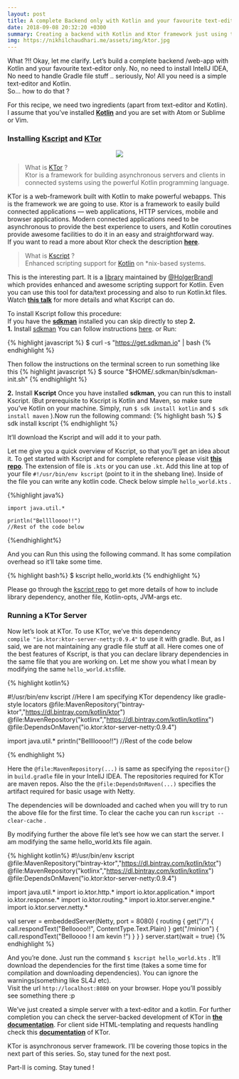 ```yaml
---
layout: post
title: A complete Backend only with Kotlin and your favourite text-editor!
date: 2018-09-08 20:32:20 +0300
summary: Creating a backend with Kotlin and Ktor framework just using text-editor with the help of Kscript
img: https://nikhilchaudhari.me/assets/img/ktor.jpg
---
```


What ?!! Okay, let me clarify. Let’s build a complete backend /web-app with
Kotlin and your favourite text-editor only. No, no need to install IntellJ IDEA,
No need to handle Gradle file stuff .. seriously, No! All you need is a simple
text-editor and Kotlin.<br> So… how to do that ?

For this recipe, we need two ingredients (apart from text-editor and
Kotlin).<br> I assume that you’ve installed **[Kotlin](https://kotlinlang.org)**
and you are set with Atom or Sublime or Vim.

### Installing [Kscript](https://github.com/holgerbrandl/kscript) and [KTor](https://ktor.io/)
<div align="center">

<img src="https://cdn-images-1.medium.com/max/800/1*eNOHLwmo78NiRScganL79Q.gif">

</div>

> What is [KTor](https://ktor.io/) ?<br> Ktor is a framework for building
> asynchronous servers and clients in connected systems using the powerful Kotlin
programming language.

KTor is a web-framework built with Kotlin to make powerful webapps. This is the
framework we are going to use.  Ktor is a framework to easily build connected
applications — web applications, HTTP services, mobile and browser applications.
Modern connected applications need to be asynchronous to provide the best
experience to users, and Kotlin coroutines provide awesome facilities to do it
in an easy and straightforward way.<br> If you want to read a more about Ktor
check the description **[here](https://ktor.io/quickstart/index.html)**.

> What is [Kscript](https://github.com/holgerbrandl/kscript) ?<br> Enhanced
> scripting support for [Kotlin](https://kotlinlang.org/) on \*nix-based systems.


This is the interesting part. It is a [library](https://github.com/holgerbrandl/kscript) maintained by [@HolgerBrandl](https://twitter.com/holgerbrandl) which provides enhanced and awesome scripting support for Kotlin. Even you can use this tool for data/text processing and also to run Kotlin.kt files. Watch **[this talk](https://www.youtube.com/watch?v=cOJPKhlRa8c)** for more details and what Kscript can do.


To install Kscript follow this procedure:<br> If you have the
**[sdkman](http://sdkman.io)** installed you can skip directly to step
**2.**<br> **1.** Install [sdkman](http://sdkman.io) You can follow
instructions [here](https://sdkman.io/install). or Run:

{% highlight javascript %}
	$ curl -s "https://get.sdkman.io" | bash
{% endhighlight %}

Then follow the instructions on the terminal screen to run something like this
{% highlight javascript %}
	$ source "$HOME/.sdkman/bin/sdkman-init.sh"
{% endhighlight %}

**2.** Install **Kscript** Once you have installed **sdkman**, you can run this
to install Kscript. (But prerequisite to Kscript is Kotlin and Maven, so make
sure you’ve Kotlin on your machine. Simply,  run `$ sdk install kotlin` and `$
sdk install maven` ).Now run the following command:
{% highlight bash %}
	$ sdk install kscript
{% endhighlight %}

It’ll download the Kscript and will add it to your path. 

Let me give you a quick overview of Kscript, so that you’ll get an idea about
it. To get started with Kscript and for complete reference please visit **[this
repo](https://github.com/holgerbrandl/kscript)**. The extension of file is
`.kts` or you can use `.kt`. Add this line at top of your file `#!/usr/bin/env
kscript` (point to it in the shebang line). Inside of the file you can write any
kotlin code. Check below simple `hello_world.kts` .

{%highlight java%}

    import java.util.*

    println("Belllloooo!!")
    //Rest of the code below 

{%endhighlight%}

And you can Run this using the following command. It has some compilation
overhead so it’ll take some time.

{% highlight bash%}
    $ kscript hello_world.kts
{% endhighlight %}

Please go through the [kscript repo](https://github.com/holgerbrandl/kscript) to
get more details of how to include library dependency, another file,
Kotlin-opts, JVM-args etc.

### Running a KTor Server

Now let’s look at KTor. To use KTor, we’ve this dependency <br> `compile
"io.ktor:ktor-server-netty:0.9.4"` to use it with gradle. But, as I said, we are
not maintaining any gradle file stuff at all. Here comes one of the best
features of Kscript, is that you can declare library dependencies in the same
file that you are working on. Let me show you what I mean by modifying the same
`hello_world.kts`file.

{% highlight kotlin%}

#!/usr/bin/env kscript
//Here I am specifying KTor dependency like gradle-style locators
@file:MavenRepository("bintray-ktor","https://dl.bintray.com/kotlin/ktor")
@file:MavenRepository("kotlinx","https://dl.bintray.com/kotlin/kotlinx")
@file:DependsOnMaven("io.ktor:ktor-server-netty:0.9.4")

import java.util.*
println("Belllloooo!!")
//Rest of the code below

{% endhighlight %}

Here the `@file:MavenRepository(...)` is same as specifying the `repositor{} `
in `build.gradle` file in your IntellJ IDEA. The repositories required for KTor
are maven repos. Also the the `@file:DependsOnMaven(...)` specifies the artifact
required for basic usage with Netty.

The dependencies will be downloaded and cached when you will try to run the
above file for the first time. To clear the cache you can run `kscript
--clear-cache` .

By modifying further the above file let’s see how we can start the server. I am
modifying the same hello_world.kts file again.

{% highlight kotlin%}
#!/usr/bin/env kscript
@file:MavenRepository("bintray-ktor","https://dl.bintray.com/kotlin/ktor")
@file:MavenRepository("kotlinx","https://dl.bintray.com/kotlin/kotlinx")
@file:DependsOnMaven("io.ktor:ktor-server-netty:0.9.4")

import java.util.*
import io.ktor.http.*
import io.ktor.application.*
import io.ktor.response.*
import io.ktor.routing.*
import io.ktor.server.engine.*
import io.ktor.server.netty.*

val server = embeddedServer(Netty, port = 8080) {
    routing {
        get("/") {
            call.respondText("Belloooo!!", ContentType.Text.Plain)
        }
        get("/minion") {
            call.respondText("Belloooo ! I am kevin !")
        }
    }
}
server.start(wait = true)
{% endhighlight %}

And you’re done. Just run the command `$ kscript hello_world.kts` . It’ll
download the dependencies for the first time (takes a some time for compilation
and downloading dependencies). You can ignore the warnings(something like SL4J
etc). <br> Visit the url `http://localhost:8080` on your browser. Hope you’ll
possibly see something there :p

We’ve just created a simple server with a text-editor and a kotlin. For further
completion you can check the server-backed development of KTor in **[the
documentation](http://ktor.io/servers/index.html)**. For client side
HTML-templating and requests handling check this **[documentation](http://ktor.io/clients/index.html)** of KTor. 

KTor is asynchronous server framework. I’ll be covering those topics in the next
part of this series. So, stay tuned for the next post.


Part-II is coming. Stay tuned !
